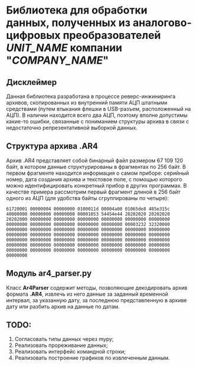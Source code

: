 # Библиотека для обработки данных, полученных из аналогово-цифровых преобразователей *UNIT_NAME* компании "*COMPANY_NAME*"

## Дисклеймер

Данная библиотека разработана в процессе реверс-инжиниринга архивов, скопированных из внутренний памяти АЦП штатными средствами (путем втыкания флешки в USB-разъем, расположенный на АЦП). В наличии находится всего два АЦП, поэтому вполне допустимы какие-то ошибки, связанные с пониманием структуры архива в связи с недостаточно репрезентативной выборкой данных.

## Структура архива .AR4

Архив .AR4 представляет собой бинарный файл размером 67 109 120 байт, в котором данные структурированы в фрагментах по 256 байт. В первом фрагменте находится информация о самом приборе: серийный номер, дата создания архива и текстовое поле, с помощью которого можно идентифицировать конкретный прибор в других программах. В качестве примера рассмотрим первый фрагмент длиной в 256 байт одного из АЦП (для удобства байты сгруппированы по четыре):

`61720001 00000004 00000000 0100011d 00004a00 01065de8 485e315c 40000000 00000000 00000000 00001053 54454e44 20202020 20202020 20202000 00000000 00000000 00000000 00000000 00000000 00000000 00000000 00000000 00000000 00000000 00000000 00003232 32320000 00000000 00000000 00000000 00000000 00000000 00000000 00000000 00000000 00000000 00000000 00000000 00000000 00000000 00000000 00000000 00000000 00000000 00000000 00000000 00000000 00000000 00000000 00000000 00000000 00000000 00000000 00000000 00000000 00000000 00000000 00000000 00000000 00000000 00000000 00000000 00000000`



## Модуль ar4_parser.py

Класс **Ar4Parser** содержит методы, позволяющие декодировать архив формата **.AR4**, извлечь из него данные за заданный временной интервал, за указанную дату, за последнюю представленную в архиве дату или разбить архив на данные по датам.

## TODO:

1. Согласовать типы данных через mypy;
2. Реализовать прореживание данных;
3. Реализовать интерфейс командной строки;
4. Реализовать построение графиков по извлеченным данным.
